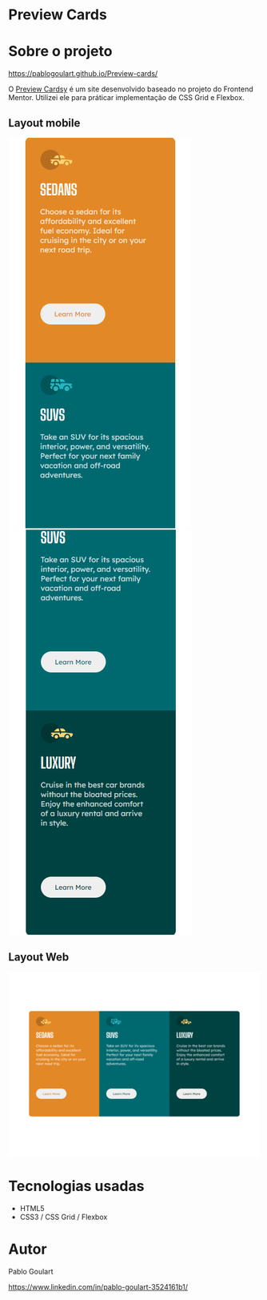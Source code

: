 # Preview Cards

# Sobre o projeto

https://pablogoulart.github.io/Preview-cards/

<p>O <a href="https://www.frontendmentor.io/challenges/3column-preview-card-component-pH92eAR2-">Preview Cardsy</a> é um site desenvolvido baseado no projeto do Frontend Mentor. Utilizei ele para práticar implementação de CSS Grid e Flexbox.</p>

## Layout mobile
![Mobile 1](https://github.com/PabloGoulart/Preview-cards/blob/master/assets/mobile-1.png)
![Mobile 2](https://github.com/PabloGoulart/Preview-cards/blob/master/assets/mobile-2.png)

## Layout Web
![Web 1](https://github.com/PabloGoulart/Preview-cards/blob/master/assets/web-1.png)

# Tecnologias usadas
- HTML5
- CSS3 / CSS Grid / Flexbox

# Autor
Pablo Goulart

https://www.linkedin.com/in/pablo-goulart-3524161b1/